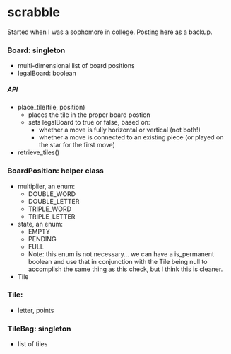 scrabble
========

Started when I was a sophomore in college.  Posting here as a backup.  


### Board: singleton 
- multi-dimensional list of board positions
- legalBoard: boolean

##### API
- place_tile(tile, position)
	- places the tile in the proper board postion
	- sets legalBoard to true or false, based on:
		- whether a move is fully horizontal or vertical (not both!)
		- whether a move is connected to an existing piece (or played on the star for the first move)
- retrieve_tiles()


### BoardPosition: helper class
- multiplier, an enum: 
	- DOUBLE_WORD 
	- DOUBLE_LETTER
	- TRIPLE_WORD
	- TRIPLE_LETTER
- state, an enum:
	- EMPTY
	- PENDING
	- FULL
	- Note: this enum is not necessary...  we can have a is_permanent boolean and use that in conjunction with the Tile being null to accomplish the same thing as this check, but I think this is cleaner.
- Tile

### Tile:
- letter, points


### TileBag: singleton
- list of tiles 
